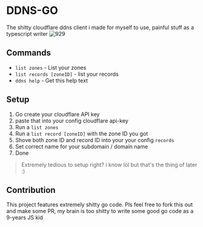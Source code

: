 # DDNS-GO

The shitty cloudflare ddns client i made for myself to use, painful stuff as a typescript writer
![929](https://github.com/mio9/ddns/assets/11581624/3ac55ae3-f408-4e69-a959-e4f213cc40cf)


## Commands

- `list zones` - List your zones
- `list records [zoneID]` - list your records
- `ddns help`            - Get this help text


## Setup
1. Go create your cloudflare API key
2. paste that into your config cloudflare api-key
3. Run a `list zones`
4. Run a `list record [zoneID]` with the zone ID you got
5. Shove both zone ID and record ID into your your config `records`
6. Set correct name for your subdomain / domain name
7. Done

> Extremely tedious to setup right? i know lol but that's the thing of later :)

## Contribution

This project features extremely shitty go code. Pls feel free to fork this out and make some PR, my brain is too shitty to write some good go code as a 9-years JS kid
